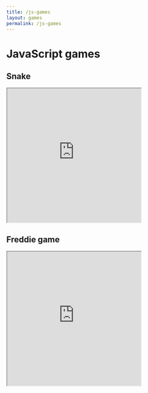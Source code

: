 ```yaml
---
title: /js-games
layout: games
permalink: /js-games
---
```


# JavaScript games

## Snake

<iframe src="https://editor.p5js.org/Plotkine/present/wt0UfN_ce" width="350px" height="350px" frameBorder="1" title="snake"></iframe>

## Freddie game

<iframe src="https://editor.p5js.org/Plotkine/present/_6t0LDFnp" width="350px" height="350px" frameBorder="1" title="snake"></iframe>
